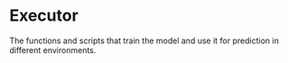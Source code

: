 # Executor

The functions and scripts that train the model and use it for prediction in different environments.